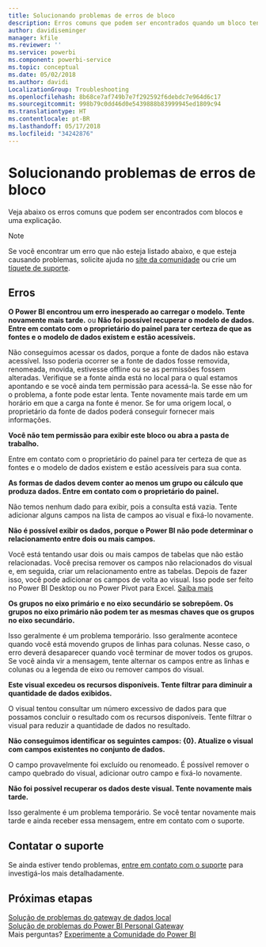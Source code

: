 ```yaml
---
title: Solucionando problemas de erros de bloco
description: Erros comuns que podem ser encontrados quando um bloco tenta ser atualizado
author: davidiseminger
manager: kfile
ms.reviewer: ''
ms.service: powerbi
ms.component: powerbi-service
ms.topic: conceptual
ms.date: 05/02/2018
ms.author: davidi
LocalizationGroup: Troubleshooting
ms.openlocfilehash: 8b68ce7af749b7e7f292592f6debdc7e964d6c17
ms.sourcegitcommit: 998b79c0dd46d0e5439888b83999945ed1809c94
ms.translationtype: HT
ms.contentlocale: pt-BR
ms.lasthandoff: 05/17/2018
ms.locfileid: "34242876"
---
```

# <a name="troubleshooting-tile-errors"></a>Solucionando problemas de erros de bloco
Veja abaixo os erros comuns que podem ser encontrados com blocos e uma explicação.

> [!NOTE]
> Se você encontrar um erro que não esteja listado abaixo, e que esteja causando problemas, solicite ajuda no [site da comunidade](http://community.powerbi.com/) ou crie um [tíquete de suporte](https://powerbi.microsoft.com/support/).
> 
> 

## <a name="errors"></a>Erros
**O Power BI encontrou um erro inesperado ao carregar o modelo. Tente novamente mais tarde.**
ou **Não foi possível recuperar o modelo de dados. Entre em contato com o proprietário do painel para ter certeza de que as fontes e o modelo de dados existem e estão acessíveis.**

Não conseguimos acessar os dados, porque a fonte de dados não estava acessível. Isso poderia ocorrer se a fonte de dados fosse removida, renomeada, movida, estivesse offline ou se as permissões fossem alteradas. Verifique se a fonte ainda está no local para o qual estamos apontando e se você ainda tem permissão para acessá-la. Se esse não for o problema, a fonte pode estar lenta. Tente novamente mais tarde em um horário em que a carga na fonte é menor. Se for uma origem local, o proprietário da fonte de dados poderá conseguir fornecer mais informações.

**Você não tem permissão para exibir este bloco ou abra a pasta de trabalho.**

Entre em contato com o proprietário do painel para ter certeza de que as fontes e o modelo de dados existem e estão acessíveis para sua conta.

**As formas de dados devem conter ao menos um grupo ou cálculo que produza dados. Entre em contato com o proprietário do painel.**

Não temos nenhum dado para exibir, pois a consulta está vazia. Tente adicionar alguns campos na lista de campos ao visual e fixá-lo novamente.

**Não é possível exibir os dados, porque o Power BI não pode determinar o relacionamento entre dois ou mais campos.**

Você está tentando usar dois ou mais campos de tabelas que não estão relacionadas. Você precisa remover os campos não relacionados do visual e, em seguida, criar um relacionamento entre as tabelas. Depois de fazer isso, você pode adicionar os campos de volta ao visual. Isso pode ser feito no Power BI Desktop ou no Power Pivot para Excel. [Saiba mais](desktop-create-and-manage-relationships.md)

**Os grupos no eixo primário e no eixo secundário se sobrepõem. Os grupos no eixo primário não podem ter as mesmas chaves que os grupos no eixo secundário.**

Isso geralmente é um problema temporário. Isso geralmente acontece quando você está movendo grupos de linhas para colunas. Nesse caso, o erro deverá desaparecer quando você terminar de mover todos os grupos. Se você ainda vir a mensagem, tente alternar os campos entre as linhas e colunas ou a legenda de eixo ou remover campos do visual.  

**Este visual excedeu os recursos disponíveis. Tente filtrar para diminuir a quantidade de dados exibidos.**

O visual tentou consultar um número excessivo de dados para que possamos concluir o resultado com os recursos disponíveis. Tente filtrar o visual para reduzir a quantidade de dados no resultado.

**Não conseguimos identificar os seguintes campos: {0}. Atualize o visual com campos existentes no conjunto de dados.**

O campo provavelmente foi excluído ou renomeado. É possível remover o campo quebrado do visual, adicionar outro campo e fixá-lo novamente.

**Não foi possível recuperar os dados deste visual. Tente novamente mais tarde.**

Isso geralmente é um problema temporário. Se você tentar novamente mais tarde e ainda receber essa mensagem, entre em contato com o suporte.

## <a name="contact-support"></a>Contatar o suporte
Se ainda estiver tendo problemas, [entre em contato com o suporte](https://support.powerbi.com) para investigá-los mais detalhadamente.

## <a name="next-steps"></a>Próximas etapas
[Solução de problemas do gateway de dados local](service-gateway-onprem-tshoot.md)  
[Solução de problemas do Power BI Personal Gateway](service-admin-troubleshooting-power-bi-personal-gateway.md)  
Mais perguntas? [Experimente a Comunidade do Power BI](http://community.powerbi.com/)

